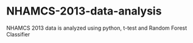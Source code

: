 # NHAMCS-2013-data-analysis
NHAMCS 2013 data is analyzed using python, t-test and Random Forest Classifier
